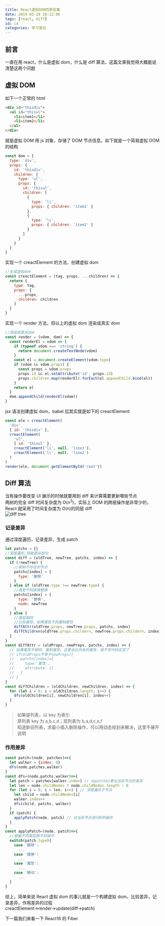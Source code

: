 ```yaml
---
title: React虚拟DOM的那些事
date: 2019-03-18 18:12:06
tags: [react, diff]
id: l4
categories: 学习笔记
---
```


## 前言

一直在用 react，什么是虚拟 dom，什么是 diff 算法，这篇文章我觉得大概能说清楚这两个问题

## 虚拟 DOM

如下一个正常的 html

```html
<div id="thisdiv">
  <ul id="thisul">
    <li>item1</li>
    <li>item2</li>
  </ul>
</div>
```

就是虚拟 DOM 用 js 对象，存储了 DOM 节点信息。如下就是一个简易虚拟 DOM 的结构

```js
const dom = {
  type: 'div',
  props: {
    id: 'thisdiv',
    children: {
      type: 'ul',
      props: {
        id: 'thisul',
        children: [
          {
            type: 'li',
            props: { children: 'item1' }
          },
          {
            type: 'li',
            props: { children: 'item2' }
          }
        ]
      }
    }
  }
}
```

实现一个 creactElement 的方法，创建虚拟 dom

```js
//生成虚拟dom
const creactElement = (tag, props, ...children) => {
  return {
    type: tag,
    props: {
      ...props,
      children: children
    }
  }
}
```

实现一个 render 方法，将以上的虚拟 dom 渲染成真实 dom

```js
//渲染成真实dom
const render = (vdom, dom) => {
  const renderEl = vdom => {
    if (typeof vdom === 'string') {
      return document.createTextNode(vdom)
    }
    const el = document.createElement(vdom.type)
    if (vdom && vdom.props) {
      const props = vdom.props
      props.id && el.setAttribute('id', props.id)
      props.children.map(renderEl).forEach(el.appendChild.bind(el))
    }
    return el
  }
  dom.appendChild(renderEl(vdom))
}
```

jsx 语法创建虚拟 dom，babel 后其实就是如下的 creactElement

```js
const ele = creactElement(
  'div',
  { id: 'thisdiv' },
  creactElement(
    'ul',
    { id: 'thisul' },
    creactElement('li', null, 'line1'),
    creactElement('li', null, 'line2')
  )
)
render(ele, document.getElementById('root'))
```

## Diff 算法

当有操作要改变 UI 展示的时候就要用到 diff 来计算需要更新哪些节点  
两树的完全 diff 时间复杂度为 O(n<sup>3</sup>)，实际上 DOM 的跨层操作是非常少的，React 就采用了时间复杂度为 O(n)的同层 diff  
![diff tree](/images/diff1.jpg)

### 记录差异

通过深度遍历，记录差异，生成 patch

```js
let patchs = {}
//深度遍历,获取差异部分
const diff = (oldTree, newTree, patchs, index) => {
  if (!newTree) {
    //新树不存在的节点
    patchs[index] = {
      type: '删除'
    }
  } else if (oldTree.type !== newTree.type) {
    //类型不同直接替换
    patchs[index] = {
      type: '替换',
      node: newTree
    }
  } else {
    //类型相同
    //比较属性，如果属性不同重制属性
    diffAttr(oldTree.props, newTree.props, patchs, index)
    diffChildren(oldTree.props.childern, newTree.props.childern, index) //比较子树
  }
}
const diffAttr = (oldProps, newProps, patchs, index) => {
  // 如果属性不相同，重制属性。这里会比所有的属性，就不写代码实现了
  // if(oldProps不等于newProps){
  //   patchs[index]={
  //     type:'属性',
  //     attribute: {}
  //   }
  // }
}
const diffChildren = (oldChildren, newChildren, index) => {
  for (let i = 0; i < oldChildren.length; i++) {
    dfs(oldChildren[i], newChildren[i], index++)
  }
}
```

> 如果是列表，以 key 为索引  
> 原列表 key 为 a,b,c,d；现列表为 b,a,d,c,e,f  
> 知道新旧列表，求最小插入删除操作，可以用动态规划来解决，这里不展开说明

### 作用差异

```js
const patch=(node, patches)=>{
  let walker = {index: 0}
  dfs(node,patches,walker)
}
const dfs=(node,patchs,walker)=>{
  let patch = patches[walker.index] // 从patches拿出当前节点的差异
  let len = node.childNodes ? node.childNodes.length : 0
  for (let i = 0; i < len; i++) { // 深度遍历子节点
    let child = node.childNodes[i]
    walker.index++
    dfs(child, patchs, walker)
  }
  if (patch) {
    applyPatch(node, patch) // 对当前节点进行DOM操作
  }
}
const applyPatch=(node, patch)=>{
  //根据不同类型做不同操作
  switch(patch.type){
    case '删除':
      ...
    case '替换':
      ...
    case '属性':
      ...
    case '移动':
      ...
  }
}
```

综上，简单来说 React 虚拟 dom 的事儿就是一个构建虚拟 dom，比较差异，记录差异，作用差异的过程  
creactElement->render->update(diff->patch)

下一篇我们来看一下 React16 的 Fiber
